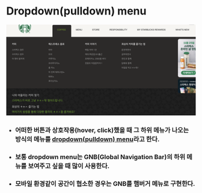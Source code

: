 # Dropdown(pulldown) menu

![dropdown image](./images/dropdown.png)

- ### 어떠한 버튼과 상호작용(hover, click)했을 때 그 하위 메뉴가 나오는 방식의 메뉴를 [dropdown(pulldown) menu](https://namu.wiki/w/%EB%93%9C%EB%A1%AD%EB%8B%A4%EC%9A%B4%20%EB%A9%94%EB%89%B4)라고 한다.

- ### 보통 dropdown menu는 GNB(Global Navigation Bar)의 하위 메뉴를 보여주고 싶을 때 많이 사용한다.

- ### 모바일 환경같이 공간이 협소한 경우는 GNB를 햄버거 메뉴로 구현한다.
